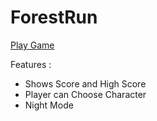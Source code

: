 # ForestRun
[Play Game](https://prmane03.github.io/ForestRun/)

Features :
* Shows Score and High Score
* Player can Choose Character
* Night Mode

